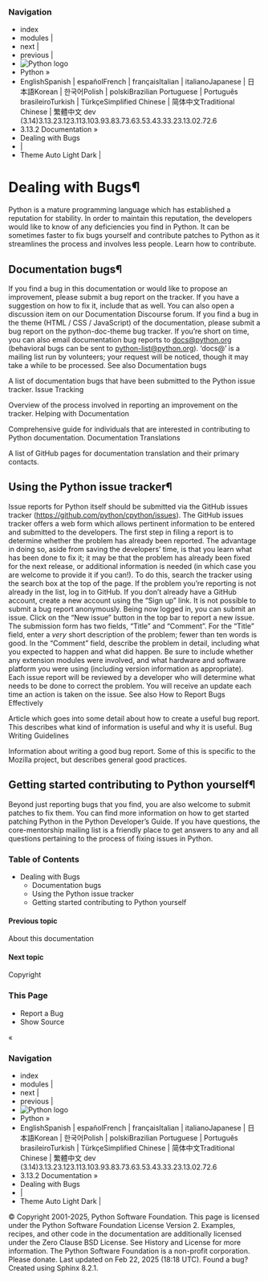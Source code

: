 ### Navigation
  * index
  * modules |
  * next |
  * previous |
  * ![Python logo](https://docs.python.org/_static/py.svg)
  * Python »
  * EnglishSpanish | españolFrench | françaisItalian | italianoJapanese | 日本語Korean | 한국어Polish | polskiBrazilian Portuguese | Português brasileiroTurkish | TürkçeSimplified Chinese | 简体中文Traditional Chinese | 繁體中文
dev (3.14)3.13.23.123.113.103.93.83.73.63.53.43.33.23.13.02.72.6
  * 3.13.2 Documentation » 
  * Dealing with Bugs
  * | 
  * Theme  Auto Light Dark |


# Dealing with Bugs¶
Python is a mature programming language which has established a reputation for stability. In order to maintain this reputation, the developers would like to know of any deficiencies you find in Python.
It can be sometimes faster to fix bugs yourself and contribute patches to Python as it streamlines the process and involves less people. Learn how to contribute.
## Documentation bugs¶
If you find a bug in this documentation or would like to propose an improvement, please submit a bug report on the tracker. If you have a suggestion on how to fix it, include that as well.
You can also open a discussion item on our Documentation Discourse forum.
If you find a bug in the theme (HTML / CSS / JavaScript) of the documentation, please submit a bug report on the python-doc-theme bug tracker.
If you’re short on time, you can also email documentation bug reports to docs@python.org (behavioral bugs can be sent to python-list@python.org). ‘docs@’ is a mailing list run by volunteers; your request will be noticed, though it may take a while to be processed.
See also
Documentation bugs
    
A list of documentation bugs that have been submitted to the Python issue tracker.
Issue Tracking
    
Overview of the process involved in reporting an improvement on the tracker.
Helping with Documentation
    
Comprehensive guide for individuals that are interested in contributing to Python documentation.
Documentation Translations
    
A list of GitHub pages for documentation translation and their primary contacts.
## Using the Python issue tracker¶
Issue reports for Python itself should be submitted via the GitHub issues tracker (https://github.com/python/cpython/issues). The GitHub issues tracker offers a web form which allows pertinent information to be entered and submitted to the developers.
The first step in filing a report is to determine whether the problem has already been reported. The advantage in doing so, aside from saving the developers’ time, is that you learn what has been done to fix it; it may be that the problem has already been fixed for the next release, or additional information is needed (in which case you are welcome to provide it if you can!). To do this, search the tracker using the search box at the top of the page.
If the problem you’re reporting is not already in the list, log in to GitHub. If you don’t already have a GitHub account, create a new account using the “Sign up” link. It is not possible to submit a bug report anonymously.
Being now logged in, you can submit an issue. Click on the “New issue” button in the top bar to report a new issue.
The submission form has two fields, “Title” and “Comment”.
For the “Title” field, enter a _very_ short description of the problem; fewer than ten words is good.
In the “Comment” field, describe the problem in detail, including what you expected to happen and what did happen. Be sure to include whether any extension modules were involved, and what hardware and software platform you were using (including version information as appropriate).
Each issue report will be reviewed by a developer who will determine what needs to be done to correct the problem. You will receive an update each time an action is taken on the issue.
See also
How to Report Bugs Effectively
    
Article which goes into some detail about how to create a useful bug report. This describes what kind of information is useful and why it is useful.
Bug Writing Guidelines
    
Information about writing a good bug report. Some of this is specific to the Mozilla project, but describes general good practices.
## Getting started contributing to Python yourself¶
Beyond just reporting bugs that you find, you are also welcome to submit patches to fix them. You can find more information on how to get started patching Python in the Python Developer’s Guide. If you have questions, the core-mentorship mailing list is a friendly place to get answers to any and all questions pertaining to the process of fixing issues in Python.
### Table of Contents
  * Dealing with Bugs
    * Documentation bugs
    * Using the Python issue tracker
    * Getting started contributing to Python yourself


#### Previous topic
About this documentation
#### Next topic
Copyright
### This Page
  * Report a Bug
  * Show Source 


«
### Navigation
  * index
  * modules |
  * next |
  * previous |
  * ![Python logo](https://docs.python.org/_static/py.svg)
  * Python »
  * EnglishSpanish | españolFrench | françaisItalian | italianoJapanese | 日本語Korean | 한국어Polish | polskiBrazilian Portuguese | Português brasileiroTurkish | TürkçeSimplified Chinese | 简体中文Traditional Chinese | 繁體中文
dev (3.14)3.13.23.123.113.103.93.83.73.63.53.43.33.23.13.02.72.6
  * 3.13.2 Documentation » 
  * Dealing with Bugs
  * | 
  * Theme  Auto Light Dark |


©  Copyright  2001-2025, Python Software Foundation. This page is licensed under the Python Software Foundation License Version 2. Examples, recipes, and other code in the documentation are additionally licensed under the Zero Clause BSD License. See History and License for more information. The Python Software Foundation is a non-profit corporation. Please donate. Last updated on Feb 22, 2025 (18:18 UTC). Found a bug? Created using Sphinx 8.2.1. 
